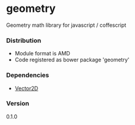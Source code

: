 geometry
========

Geometry math library for javascript / coffescript
### Distribution

* Module format is AMD
* Code registered as bower package 'geometry'




### Dependencies
* [Vector2D](https://github.com/Nayjest/Vector2D)

 
### Version
0.1.0
